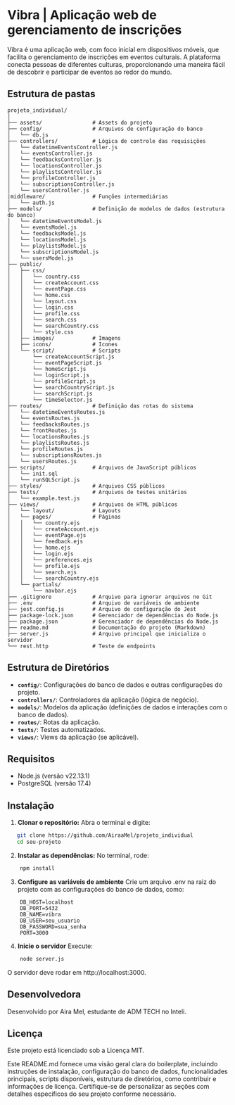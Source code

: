 # Vibra | Aplicação web de gerenciamento de inscrições

Vibra é uma aplicação web, com foco inicial em dispositivos móveis, que facilita o gerenciamento de inscrições em eventos culturais. A plataforma conecta pessoas de diferentes culturas, proporcionando uma maneira fácil de descobrir e participar de eventos ao redor do mundo.

## Estrutura de pastas

```
projeto_individual/
│
├── assets/                # Assets do projeto
├── config/                # Arquivos de configuração do banco
│   └── db.js
├── controllers/           # Lógica de controle das requisições
│   └── datetimeEventsController.js
│   └── eventsController.js
│   └── feedbacksController.js
│   └── locationsController.js
│   └── playlistsController.js
│   └── profileController.js
│   └── subscriptionsController.js
│   └── usersController.js
|middleware/               # Funções intermediárias
│   └── auth.js
├── models/                # Definição de modelos de dados (estrutura do banco)
│   └── datetimeEventsModel.js
│   └── eventsModel.js
│   └── feedbacksModel.js
│   └── locationsModel.js
│   └── playlistsModel.js
│   └── subscriptionsModel.js
│   └── usersModel.js
├── public/                
│   ├── css/   
│   │   └── country.css        
│   │   └── createAccount.css    
│   │   └── eventPage.css        
│   │   └── home.css             
│   │   └── layout.css           
│   │   └── login.css            
│   │   └── profile.css          
│   │   └── search.css           
│   │   └── searchCountry.css    
│   │   └── style.css            
│   ├── images/            # Imagens
│   ├── icons/             # Icones
│   └── script/            # Scripts 
│       └── createAccountScript.js 
│       └── eventPageScript.js     
│       └── homeScript.js          
│       └── loginScript.js         
│       └── profileScript.js       
│       └── searchCountryScript.js 
│       └── searchScript.js        
│       └── timeSelector.js        
├── routes/                # Definição das rotas do sistema
│   └── datetimeEventsRoutes.js
│   └── eventsRoutes.js
│   └── feedbacksRoutes.js
│   └── frontRoutes.js
│   └── locationsRoutes.js
│   └── playlistsRoutes.js
│   └── profileRoutes.js
│   └── subscriptionsRoutes.js
│   └── usersRoutes.js
├── scripts/               # Arquivos de JavaScript públicos
│   └── init.sql
│   └── runSQLScript.js
├── styles/                # Arquivos CSS públicos
├── tests/                 # Arquivos de testes unitários
│   └── example.test.js
├── views/                 # Arquivos de HTML públicos
│   └── layout/            # Layouts
│   └── pages/             # Páginas
│   │   └── country.ejs        
│   │   └── createAccount.ejs    
│   │   └── eventPage.ejs        
│   │   └── feedback.ejs        
│   │   └── home.ejs             
│   │   └── login.ejs            
│   │   └── preferences.ejs      
│   │   └── profile.ejs         
│   │   └── search.ejs           
│   │   └── searchCountry.ejs    
│   └── partials/         
│       └── navbar.ejs       
├── .gitignore             # Arquivo para ignorar arquivos no Git
├── .env                   # Arquivo de variáveis de ambiente
├── jest.config.js         # Arquivo de configuração do Jest
├── package-lock.json      # Gerenciador de dependências do Node.js
├── package.json           # Gerenciador de dependências do Node.js
├── readme.md              # Documentação do projeto (Markdown)
├── server.js              # Arquivo principal que inicializa o servidor
└── rest.http              # Teste de endpoints
```
Estrutura de Diretórios
-----------------------

* **`config/`**: Configurações do banco de dados e outras configurações do projeto.
* **`controllers/`**: Controladores da aplicação (lógica de negócio).
* **`models/`**: Modelos da aplicação (definições de dados e interações com o banco de dados).
* **`routes/`**: Rotas da aplicação.
* **`tests/`**: Testes automatizados.
* **`views/`**: Views da aplicação (se aplicável).

## Requisitos

- Node.js (versão v22.13.1)
- PostgreSQL (versão 17.4)

## Instalação

1. **Clonar o repositório:**
Abra o terminal e digite:
```bash
   git clone https://github.com/AiraaMel/projeto_individual
   cd seu-projeto
```

2. **Instalar as dependências:**
No terminal, rode:
```bash
    npm install
```

3. **Configure as variáveis de ambiente**
Crie um arquivo .env na raiz do projeto com as configurações do banco de dados, como:

```in 
    DB_HOST=localhost
    DB_PORT=5432
    DB_NAME=vibra
    DB_USER=seu_usuario
    DB_PASSWORD=sua_senha
    PORT=3000
```

4. **Inicie o servidor**
Execute:
```bash
    node server.js
```
O servidor deve rodar em http://localhost:3000. 
    
Desenvolvedora
-------
Desenvolvido por Aira Mel, estudante de ADM TECH no Inteli.

Licença
-------

Este projeto está licenciado sob a Licença MIT.

Este README.md fornece uma visão geral clara do boilerplate, incluindo instruções de instalação, configuração do banco de dados, funcionalidades principais, scripts disponíveis, estrutura de diretórios, como contribuir e informações de licença. Certifique-se de personalizar as seções com detalhes específicos do seu projeto conforme necessário.